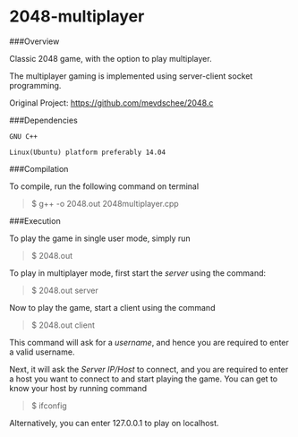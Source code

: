 2048-multiplayer
================

###Overview

Classic 2048 game, with the option to play multiplayer.

The multiplayer gaming is implemented using server-client socket programming.

Original Project: https://github.com/mevdschee/2048.c

###Dependencies

`GNU C++`

`Linux(Ubuntu) platform preferably 14.04`

###Compilation

To compile, run the following command on terminal

> $ g++ -o 2048.out 2048multiplayer.cpp 

###Execution

To play the game in single user mode, simply run

> $ 2048.out

To play in multiplayer mode, first start the *server* using the command:

> $ 2048.out server

Now to play the game, start a client using the command

> $ 2048.out client

This command will ask for a *username*, and hence you are required to enter a valid username.

Next, it will ask the *Server IP/Host* to connect, and you are required to enter a host you want to connect to and start playing the game.
You can get to know your host by running command
> $ ifconfig

Alternatively, you can enter 127.0.0.1 to play on localhost.
